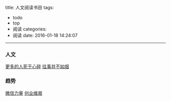 title: 人文阅读书目
tags:
  - todo
  - top
  - 阅读
categories:
  - 阅读
date: 2016-01-18 14:24:07
---

### 人文
[更多的人死于心碎](http://book.douban.com/subject/1438394/)
[往事并不如烟](http://book.douban.com/subject/1059336/)

<!--more-->

### 趋势
[微信力量](https://book.douban.com/subject/26651382/)
[创业维艰](http://book.douban.com/subject/26306686/)

